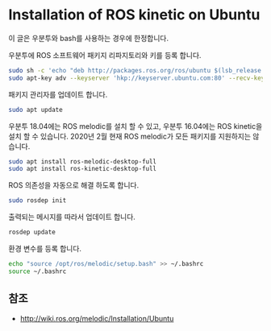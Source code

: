 # Installation of ROS kinetic on Ubuntu

이 글은 우분투와 bash를 사용하는 경우에 한정합니다.

우분투에 ROS 소프트웨어 패키지 리파지토리와 키를 등록 합니다.

```sh
sudo sh -c 'echo "deb http://packages.ros.org/ros/ubuntu $(lsb_release -sc) main" > /etc/apt/sources.list.d/ros-latest.list'
sudo apt-key adv --keyserver 'hkp://keyserver.ubuntu.com:80' --recv-key C1CF6E31E6BADE8868B172B4F42ED6FBAB17C654
```

패키지 관리자를 업데이트 합니다.

```sh
sudo apt update
```

우분투 18.04에는 ROS melodic를 설치 할 수 있고, 우분투 16.04에는 ROS kinetic을 설치 할 수 있습니다. 2020년 2월 현재 ROS melodic가 모든 패키지를 지원하지는 않습니다.

```sh
sudo apt install ros-melodic-desktop-full
sudo apt install ros-kinetic-desktop-full
```

ROS 의존성을 자동으로 해결 하도록 합니다.

```sh
sudo rosdep init
```

출력되는 메시지를 따라서 업데이트 합니다.

```sh
rosdep update
```

환경 변수를 등록 합니다.

```sh
echo "source /opt/ros/melodic/setup.bash" >> ~/.bashrc
source ~/.bashrc
```

## 참조

- http://wiki.ros.org/melodic/Installation/Ubuntu
